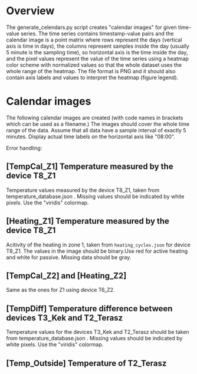 # Overview

The generate_celendars.py script creates "calendar images" for given time-value series. The time series contains timestamp-value pairs and the calendar image is a point matrix where rows represent the days (vertical axis is time in days), the columns represent samples inside the day (usually 5 minute is the sampling time), so horizontal axis is the time inside the day, and the pixel values represent the value of the time series using a heatmap color scheme with normalized values so that the whole dataset uses the whole range of the heatmap. The file format is PNG and it should also contain axis labels and values to interpret the heatmap (figure legend).

# Calendar images

The following calendar images are created (with code names in brackets which can be used as a filename.) The images should cover the whole time range of the data. Assume that all data have a sample interval of exactly 5 minutes. Display actual time labels on the horizontal axis like "08:00".

Error handling:

## [TempCal_Z1] Temperature measured by the device T8_Z1

Temperature values measured by the device T8_Z1, taken from temperature_database.json . Missing values should be indicated by white pixels. Use the "viridis" colormap.

## [Heating_Z1] Temperature measured by the device T8_Z1

Acitivity of the heating in zone 1, taken from `heating_cycles.json` for device T8_Z1. The values in the image should be binary.Use red for active heating and white for passive. Missing data should be gray.

## [TempCal_Z2] and [Heating_Z2]

Same as the ones for Z1 using device T6_Z2.

## [TempDiff] Temperature difference between devices T3_Kek and T2_Terasz

Temperature values for the devices T3_Kek and T2_Terasz should be taken from temperature_database.json . Missing values should be indicated by white pixels. Use the "viridis" colormap.

## [Temp_Outside] Temperature of T2_Terasz

